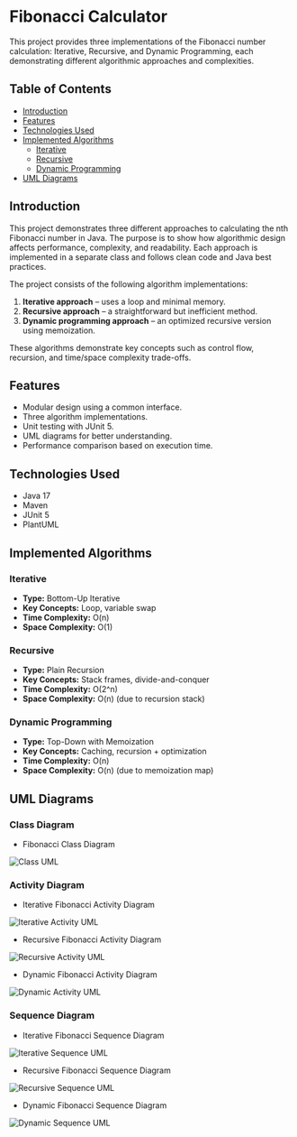 # Fibonacci Calculator

This project provides three implementations of the Fibonacci number calculation: Iterative, Recursive, and Dynamic Programming, each demonstrating different algorithmic approaches and complexities.

## Table of Contents
- [Introduction](#introduction)
- [Features](#features)
- [Technologies Used](#technologies-used)
- [Implemented Algorithms](#implemented-algorithms)
    - [Iterative](#iterative)
    - [Recursive](#recursive)
    - [Dynamic Programming](#dynamic-programming)
- [UML Diagrams](#uml-diagrams)

## Introduction
This project demonstrates three different approaches to calculating the nth Fibonacci number in Java. The purpose is to show how algorithmic design affects performance, complexity, and readability. Each approach is implemented in a separate class and follows clean code and Java best practices.

The project consists of the following algorithm implementations:
1. **Iterative approach** – uses a loop and minimal memory.
2. **Recursive approach** – a straightforward but inefficient method.
3. **Dynamic programming approach** – an optimized recursive version using memoization.

These algorithms demonstrate key concepts such as control flow, recursion, and time/space complexity trade-offs.

## Features
- Modular design using a common interface.
- Three algorithm implementations.
- Unit testing with JUnit 5.
- UML diagrams for better understanding.
- Performance comparison based on execution time.

## Technologies Used
- Java 17
- Maven
- JUnit 5
- PlantUML

## Implemented Algorithms

### Iterative
- **Type:** Bottom-Up Iterative
- **Key Concepts:** Loop, variable swap
- **Time Complexity:** O(n)
- **Space Complexity:** O(1)

### Recursive
- **Type:** Plain Recursion
- **Key Concepts:** Stack frames, divide-and-conquer
- **Time Complexity:** O(2^n)
- **Space Complexity:** O(n) (due to recursion stack)

### Dynamic Programming
- **Type:** Top-Down with Memoization
- **Key Concepts:** Caching, recursion + optimization
- **Time Complexity:** O(n)
- **Space Complexity:** O(n) (due to memoization map)

## UML Diagrams
### Class Diagram
- Fibonacci Class Diagram 
 
![Class UML](src/uml/resources/FibonacciClassDiagram.png)
### Activity Diagram
- Iterative Fibonacci Activity Diagram 
 
![Iterative Activity UML](src/uml/resources/IterativeFibonacciActivity.png)
- Recursive Fibonacci Activity Diagram 

![Recursive Activity UML](src/uml/resources/RecursiveFibonacciActivity.png)
- Dynamic Fibonacci Activity Diagram 

![Dynamic Activity UML](src/uml/resources/DynamicFibonacciActivity.png)
### Sequence Diagram
- Iterative Fibonacci Sequence Diagram 

![Iterative Sequence UML](src/uml/resources/IterativeFibonacciSequence.png)
- Recursive Fibonacci Sequence Diagram 

![Recursive Sequence UML](src/uml/resources/RecursiveFibonacciSequence.png)
- Dynamic Fibonacci Sequence Diagram 

![Dynamic Sequence UML](src/uml/resources/DynamicFibonacciSequence.png)

